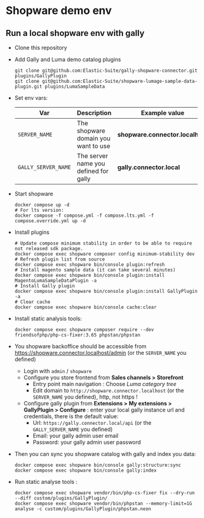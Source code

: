 # Shopware demo env

## Run a local shopware env with gally

- Clone this repository
- Add Gally and Luma demo catalog plugins 
  ```shell
  git clone git@github.com:Elastic-Suite/gally-shopware-connector.git plugins/GallyPlugin
  git clone git@github.com:Elastic-Suite/shopware-lumage-sample-data-plugin.git plugins/LumaSampleData
  ```
- Set env vars:

  | Var                 | Description                           | Example value                    |
  |---------------------|---------------------------------------|----------------------------------|
  | `SERVER_NAME`       | The shopware domain you want to use   | **shopware.connector.localhost** |
  | `GALLY_SERVER_NAME` | The server name you defined for gally | **gally.connector.local**        |

- Start shopware
  ```shell
  docker compose up -d
  # For lts version:
  docker compose -f compose.yml -f compose.lts.yml -f compose.override.yml up -d
  ```
- Install plugins
  ```shell
  # Update compose minimum stability in order to be able to require not released sdk package.
  docker compose exec shopware composer config minimum-stability dev
  # Refresh plugin list from source
  docker compose exec shopware bin/console plugin:refresh 
  # Install magento sample data (it can take several minutes)
  docker compose exec shopware bin/console plugin:install MagentoLumaSampleDataPlugin -a
  # Install Gally plugin
  docker compose exec shopware bin/console plugin:install GallyPlugin -a
  # Clear cache
  docker compose exec shopware bin/console cache:clear
  ```
- Install static analysis tools:
  ```shell
  docker compose exec shopware composer require --dev friendsofphp/php-cs-fixer:3.65 phpstan/phpstan
  ```
- You shopware backoffice should be accessible from https://shopware.connector.localhost/admin (or the `SERVER_NAME` you defined)
  - Login with `admin` / `shopware`
  - Configure you store frontend from **Sales channels > Storefront**
    - Entry point main navigation : Choose *Luma category tree*
    - Edit domain to `http://shopware.connector.localhost` (or the `SERVER_NAME` you defined), http, not https !
  - Configure gally plugin from **Extensions > My extensions > GallyPlugin > Configure** : enter your local gally instance url and credentials, there is the default value:
    - Url: `https://gally.connector.local/api` (or the `GALLY_SERVER_NAME` you defined)
    - Email: your gally admin user email
    - Password: your gally admin user password
  
- Then you can sync you shopware catalog with gally and index you data:
  ```shell
  docker compose exec shopware bin/console gally:structure:sync
  docker compose exec shopware bin/console gally:index  
  ```

- Run static analyse tools :
  ```shell
  docker compose exec shopware vendor/bin/php-cs-fixer fix --dry-run --diff custom/plugins/GallyPlugin/
  docker compose exec shopware vendor/bin/phpstan --memory-limit=1G analyse -c custom/plugins/GallyPlugin/phpstan.neon
  ```
